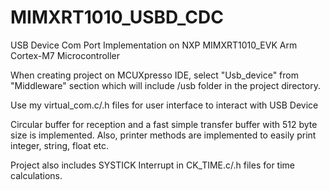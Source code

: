 # MIMXRT1010_USBD_CDC
USB Device Com Port Implementation on NXP MIMXRT1010_EVK Arm Cortex-M7 Microcontroller

When creating project on MCUXpresso IDE, select "Usb_device" from "Middleware" section which will include /usb folder
in the project directory. 

Use my virtual_com.c/.h files for user interface to interact with USB Device

Circular buffer for reception and a fast simple transfer buffer with 512 byte size is implemented. Also, printer methods are implemented to easily print integer, string, float etc.

Project also includes SYSTICK Interrupt in CK_TIME.c/.h files for time calculations.
